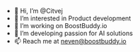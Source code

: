 - 👋 Hi, I’m @Citvej
- 👀 I’m interested in Product development
- 🌱 I’m working on BoostBuddy.io
- 💞️ I’m developing passion for AI solutions
- 📫 Reach me at neven@boostbuddy.io

<!---
Citvej/Citvej is a ✨ special ✨ repository because its `README.md` (this file) appears on your GitHub profile.
You can click the Preview link to take a look at your changes.
--->
